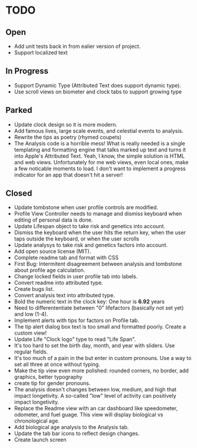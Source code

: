 # TODO

## Open

- Add unit tests back in from ealier version of project.
- Support localized text

## In Progress
- Support Dynamic Type (Attributed Text does support dynamic type).
- Use scroll views on biometer and clock tabs to support growing type


## Parked

- Update clock design so it is more modern.
- Add famous lives, large scale events, and celestial events to analysis.
- Rewrite the tips as poetry (rhymed coupets)
- The Analysis code is a horrible mess! What is really needed is a single templating and formatting engine that talks marked up text and turns it into Apple's Attributed Text. Yeah, I know, the simple solution is  HTML and web views. Unfortunately for me web views, even local ones, make a few noticable moments to load. I don't want to implement a progress indicator for an app that doesn't hit a server!

## Closed

- Update tombstone when user profile controls are modified.
- Profile View Controller needs to manage and dismiss keyboard when editing of personal data is done.
- Update Lifespan object to take risk and genetics into account.
- Dismiss the keyboard when the user hits the return key, when the user taps outside the keyboard, or when the user scrolls
- Update analysys to take risk and genetics factors into account.
- Add open source license (MIT).
- Complete readme tab and format with CSS
- First Bug: Intermitent disagreement between analysis and tombstone about profile age calculation.
- Change locked fields in user profile tab into labels.
- Convert readme into attributed type.
- Create bugs list.
- Convert analysis text into attributed type.
- Bold the numeric text in the clock key: One hour is **6.92** years
- Need to differententiate between "0" lifefactors (basically not set yet) and low (1-4).
- Implement alerts with tips for factors on Profile tab.
- The tip alert dialog box text is too small and formatted poorly. Create a custom view!
- Update Life "Clock logo" type to read "Life Span".
- It's too hard to set the birth day, month, and year with sliders. Use regular fields.
- It's too much of a pain in the but enter in custom pronouns. Use a way to set all three at once without typing.
- Make the tip view even more polished: rounded corners, no border, add graphics, better typography
- create tip for gender pronouns.
- The analysis doesn't changes between low, medium, and high that impact longetivity. A so-called "low" level of activity can positively impact longetivity.
- Replace the Readme view with an car dashboard like speedometer, odometer, and fuel guage. This view will display biological vs chronological age.
- Add biological age analysis to the Analysis tab.
- Update the tab bar icons to reflect design changes.
- Create launch screen














